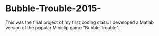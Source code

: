 # Bubble-Trouble-2015-
This was the final project of my first coding class. I developed a Matlab version of the popular Miniclip game "Bubble Trouble".
